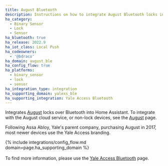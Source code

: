 ```yaml
---
title: August Bluetooth
description: Instructions on how to integrate August Bluetooth locks into Home Assistant.
ha_category:
  - Binary Sensor
  - Lock
  - Sensor
ha_bluetooth: true
ha_release: 2022.9
ha_iot_class: Local Push
ha_codeowners:
  - '@bdraco'
ha_domain: august_ble
ha_config_flow: true
ha_platforms:
  - binary_sensor
  - lock
  - sensor
ha_integration_type: integration
ha_supporting_domain: yalexs_ble
ha_supporting_integration: Yale Access Bluetooth
---
```


Integrates [August](https://august.com/) locks over Bluetooth into Home Assistant. To integrate with the August cloud service, or non-lock devices, see the [August](/integrations/august) page.

Following Assa Abloy, Yale's parent company, purchasing August in 2017, most newer devices use the Yale Access branding.

{% include integrations/config_flow.md domain=page.ha_supporting_domain %}
<br><br>
To find more information, please use the [Yale Access Bluetooth](/integrations/yalexs_ble) page.